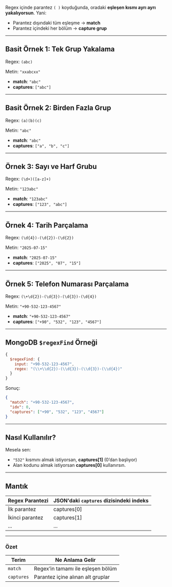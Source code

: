 
Regex içinde parantez `( )` koyduğunda, oradaki **eşleşen kısmı ayrı ayrı yakalıyorsun**. Yani:

- Parantez dışındaki tüm eşleşme → **match**
- Parantez içindeki her bölüm → **capture grup**

---

## Basit Örnek 1: Tek Grup Yakalama

Regex: `(abc)`

Metin: `"xxabcxx"`

- **match**: `"abc"`
- **captures**: `["abc"]`

---

## Basit Örnek 2: Birden Fazla Grup

Regex: `(a)(b)(c)`

Metin: `"abc"`

- **match**: `"abc"`
- **captures**: `["a", "b", "c"]`

---

## Örnek 3: Sayı ve Harf Grubu

Regex: `(\d+)([a-z]+)`

Metin: `"123abc"`

- **match**: `"123abc"`
- **captures**: `["123", "abc"]`

---

## Örnek 4: Tarih Parçalama

Regex: `(\d{4})-(\d{2})-(\d{2})`

Metin: `"2025-07-15"`

- **match**: `"2025-07-15"`
- **captures**: `["2025", "07", "15"]`

---

## Örnek 5: Telefon Numarası Parçalama

Regex: `(\+\d{2})-(\d{3})-(\d{3})-(\d{4})`

Metin: `"+90-532-123-4567"`

- **match**: `"+90-532-123-4567"`
- **captures**: `["+90", "532", "123", "4567"]`

---

## MongoDB `$regexFind` Örneği

```js
{
  $regexFind: {
    input: "+90-532-123-4567",
    regex: "(\\+\\d{2})-(\\d{3})-(\\d{3})-(\\d{4})"
  }
}
```

Sonuç:

```json
{
  "match": "+90-532-123-4567",
  "idx": 0,
  "captures": ["+90", "532", "123", "4567"]
}
```

---

## Nasıl Kullanılır?

Mesela sen:

- `"532"` kısmını almak istiyorsan, **captures[1]** (0’dan başlıyor)
- Alan kodunu almak istiyorsan **captures[0]** kullanırsın.

---

## Mantık

|Regex Parantezi|JSON'daki `captures` dizisindeki indeks|
|---|---|
|İlk parantez|captures[0]|
|İkinci parantez|captures[1]|
|...|...|

---

### Özet

|Terim|Ne Anlama Gelir|
|---|---|
|`match`|Regex’in tamamı ile eşleşen bölüm|
|`captures`|Parantez içine alınan alt gruplar|
